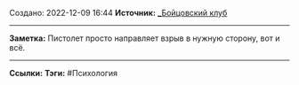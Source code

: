 Создано: 2022-12-09 16:44
**Источник:** [_Бойцовский клуб](_Бойцовский%20клуб.md)
***
**Заметка:**  Пистолет просто направляет взрыв в нужную сторону, вот и всё.
***
**Ссылки:** 
**Тэги:** #Психология 

